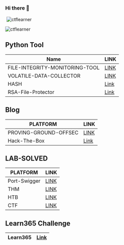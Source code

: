 ### Hi there 👋

<!--
**ctflearner/ctflearner** is a ✨ _special_ ✨ repository because its `README.md` (this file) appears on your GitHub profile.

Here are some ideas to get you started:

- 🔭 I’m currently working on ...
- 🌱 I’m currently learning ...
- 👯 I’m looking to collaborate on ...
- 🤔 I’m looking for help with ...
- 💬 Ask me about ...
- 📫 How to reach me: ...
- 😄 Pronouns: ...
- ⚡ Fun fact: ...
--> 

<p>&nbsp;<img align="center" src="https://github-readme-stats.vercel.app/api?username=ctflearner&show_icons=true&locale=en" alt="ctflearner" /></p>

<p><img align="center" src="https://github-readme-streak-stats.herokuapp.com/?user=ctflearner&" alt="ctflearner" /></p>

## Python Tool

|Name                           |   LINK|
|-------------------------------|-------|
|FILE-INTEGRITY-MONITORING-TOOL |[LINK](https://github.com/ctflearner/Python-File-Integrity-Monitoring-Tool)|
|VOLATILE-DATA-COLLECTOR        |[LINK](https://github.com/ctflearner/VolatileDataCollector_inPython)|
|HASH                           |[Link](https://github.com/ctflearner/Hash)|
|RSA-File-Protector             |[Link](https://github.com/ctflearner/RSA-File-Protector)|


## Blog
|PLATFORM             | LINK                                                              |
|---------------------|-------------------------------------------------------------------|
|PROVING-GROUND-OFFSEC|[LINK](https://github.com/ctflearner/Proving-Ground-OffSec-Writeup)|
|Hack-The-Box         |[Link](https://github.com/ctflearner/Hack-The-Box)                 |

## LAB-SOLVED
|PLATFORM             | LINK                                                                |
|---------------------|---------------------------------------------------------------------|
|Port-Swigger         |[LINK](https://github.com/ctflearner/Portswigger-Academy-Labs-Solved)|
|THM                  |[LINK](https://tryhackme.com/p/Affan1101)                            |
|HTB                  |[LINK](https://app.hackthebox.com/profile/589151)                    |
|CTF                  |[LINK](https://ctftime.org/team/179378)                                                             |


## Learn365 Challenge
|Learn365|[Link](https://github.com/ctflearner/Learn365)|
|--------|----------------------------------------------|
